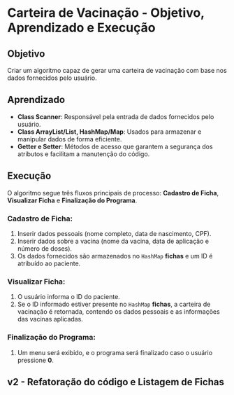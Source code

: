 # Carteira de Vacinação - Objetivo, Aprendizado e Execução

## Objetivo
Criar um algoritmo capaz de gerar uma carteira de vacinação com base nos dados fornecidos pelo usuário.

## Aprendizado
- **Class Scanner**: Responsável pela entrada de dados fornecidos pelo usuário.
- **Class ArrayList/List, HashMap/Map**: Usados para armazenar e manipular dados de forma eficiente.
- **Getter e Setter**: Métodos de acesso que garantem a segurança dos atributos e facilitam a manutenção do código.

## Execução
O algoritmo segue três fluxos principais de processo: **Cadastro de Ficha**, **Visualizar Ficha** e **Finalização do Programa**.

### Cadastro de Ficha:
1. Inserir dados pessoais (nome completo, data de nascimento, CPF).
2. Inserir dados sobre a vacina (nome da vacina, data de aplicação e número de doses).
3. Os dados fornecidos são armazenados no `HashMap` **fichas** e um ID é atribuído ao paciente.

### Visualizar Ficha:
1. O usuário informa o ID do paciente.
2. Se o ID informado estiver presente no `HashMap` **fichas**, a carteira de vacinação é retornada, contendo os dados pessoais e as informações das vacinas aplicadas.

### Finalização do Programa:
1. Um menu será exibido, e o programa será finalizado caso o usuário pressione **0**.

## v2 - Refatoração do código e Listagem de Fichas

